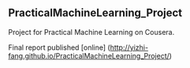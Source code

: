 ## PracticalMachineLearning_Project
Project for Practical Machine Learning on Cousera.

Final report published [online] (http://yizhi-fang.github.io/PracticalMachineLearning_Project/)
